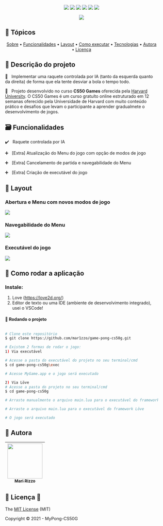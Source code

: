 <p align="center">
  <img src="https://img.shields.io/static/v1?label=Love&message=framework&color=pink&style=flat&logo=love"/>
  <img src="https://img.shields.io/static/v1?label=&message=language&color=blue&style=flat&logo=c"/>
  <img src="https://img.shields.io/static/v1?label=Lua&message=language&color=blue&style=flat&logo=lua"/>
  <img src="http://img.shields.io/static/v1?label=License&message=MIT&color=green&style=flat"/>
  <img src="http://img.shields.io/static/v1?label=Testes&message=100%&color=GREEN&style=flat"/>
  <img src="http://img.shields.io/static/v1?label=Status&message=CONCLUIDO&color=GREEN&style=flat"/>
</p>
<p align="center">
  <img src="https://user-images.githubusercontent.com/69127182/117732031-8308d580-b1c5-11eb-846f-6042abc0151d.png"/>
</p>


## 🏁 Tópicos 

<p align="center">
 <a href="#-Descrição-do-projeto">Sobre</a> •
 <a href="#-Funcionalidades-file_folder">Funcionalidades</a> •
 <a href="#-Layout-computer">Layout</a> • 
 <a href="#-Como-rodar-a-aplicação-movie_camera">Como executar</a> • 
 <a href="#-Tecnologias">Tecnologias</a> • 
 <a href="#-Autora">Autora</a> • 
 <a href="#-Licença-bookmark">Licença</a>
</p>

## 📑 Descrição do projeto 

🏓 &nbsp; Implementar uma raquete controlada por IA (tanto da esquerda quanto da direita) de forma que ela tente desviar a bola o tempo todo.

🏓 &nbsp; Projeto desenvolvido no curso **CS50 Games** oferecida pela [Harvard University](https://cs50.harvard.edu/games/2018/weeks/0/).
O CS50 Games é um curso gratuíto online estruturado em 12 semanas oferecido pela Universidade de Harvard com muito conteúdo prático e desafios que levam o participante a aprender gradualmete o desenvolvimento de jogos. 


## 🗃️ Funcionalidades 

✔️ &nbsp; Raquete controlada por IA

➕ &nbsp; [Extra] Atualização do Menu do jogo com opção de modos de jogo

➕ &nbsp; [Extra] Cancelamento de partida e navegabilidade do Menu

➕ &nbsp; [Extra] Criação de executável do jogo


## 🎨 Layout 

### Abertura e Menu com novos modos de jogo
<img src="https://user-images.githubusercontent.com/69127182/117729053-ab420580-b1c0-11eb-8685-ad3f7443eaf6.png"/>

### Navegabilidade do Menu
<img src="https://user-images.githubusercontent.com/69127182/117734401-c2d1bc00-b1c9-11eb-8335-68cf776fdd63.png"/>

### Executável do jogo
<img src="https://user-images.githubusercontent.com/69127182/117734497-f9a7d200-b1c9-11eb-9f96-71902a02be55.png"/>


## 🎥 Como rodar a aplicação

### Instale:
1. Love (https://love2d.org/)
2. Editor de texto ou uma IDE (ambiente de desenvolvimento integrado), usei o VSCode!

#### 🧭 Rodando o projeto

```bash

# Clone este repositório
$ git clone https://github.com/mar1zzo/game-pong-cs50g.git

# Existem 2 formas de rodar o jogo:
1) Via executável

# Acesse a pasta do executável do projeto no seu terminal/cmd
$ cd game-pong-cs50g\exec

# Acesse MyGame.app e o jogo será executado

2) Via Löve
# Acesse a pasta do projeto no seu terminal/cmd
$ cd game-pong-cs50g

# Arraste manualmente o arquivo main.lua para o executável do framework Löve

# Arraste o arquivo main.lua para o executável do framework Löve

# O jogo será executado

```

## 🦉 Autora

| [<img src="https://avatars3.githubusercontent.com/u/69127182?s=460&u=b6023a31c4fcfe7ddaa4683de3e99634646608be&v=4" width=115><br><sub>Mari Rizzo</sub>](https://github.com/mar1zzo) 
| :---: | 

## 🥇 Licença :bookmark:

The [MIT License]() (MIT)

Copyright :copyright: 2021 - MyPong-CS50G

